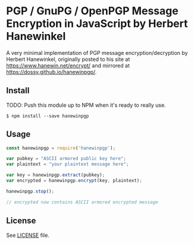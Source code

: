 # PGP / GnuPG / OpenPGP Message Encryption in JavaScript by Herbert Hanewinkel

A very minimal implementation of PGP message encryption/decryption
by Herbert Hanewinkel, originally posted to his site at
https://www.hanewin.net/encrypt/ and mirrored at
https://dossy.github.io/hanewinpgp/.

## Install

TODO: Push this module up to NPM when it's ready to really use.

```
$ npm install --save hanewinpgp
```

## Usage

```js
const hanewinpgp = require('hanewinpgp');

var pubkey = "ASCII armored public key here";
var plaintext = "your plaintext message here";

var key = hanewinpgp.extract(pubkey);
var encrypted = hanewinpgp.encrypt(key, plaintext);

hanewinpgp.stop();

// encrypted now contains ASCII armored encrypted message
```

## License

See [LICENSE](LICENSE) file.
